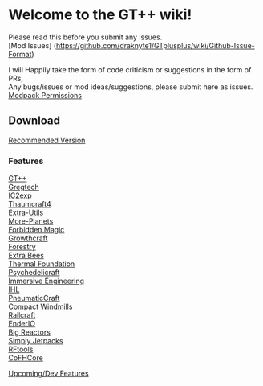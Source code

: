 # Welcome to the GT++ wiki!  
   
Please read this before you submit any issues.  
[Mod Issues] (https://github.com/draknyte1/GTplusplus/wiki/Github-Issue-Format)  
  
I will Happily take the form of code criticism or suggestions in the form of PRs,  
Any bugs/issues or mod ideas/suggestions, please submit here as issues.  
[Modpack Permissions](https://github.com/draknyte1/GTplusplus/issues/24#issuecomment-252458551)  
  
## Download   
[Recommended Version](https://github.com/draknyte1/GTplusplus/wiki/Downloads!#click-here-to-download)  
  
### Features  
[GT++](https://github.com/draknyte1/GTplusplus/wiki/Features#gt-1)  
[Gregtech](https://github.com/draknyte1/GTplusplus/wiki/Features#gregtech)  
[IC2exp](https://github.com/draknyte1/GTplusplus/wiki/Features#ic2)  
[Thaumcraft4](https://github.com/draknyte1/GTplusplus/wiki/Features#thaumcraft)  
[Extra-Utils](https://github.com/draknyte1/GTplusplus/wiki/Features#extra-utilities)  
[More-Planets](https://github.com/draknyte1/GTplusplus/wiki/Features#more-planets)  
[Forbidden Magic](https://github.com/draknyte1/GTplusplus/wiki/Features#forbidden-magic)  
[Growthcraft](https://github.com/draknyte1/GTplusplus/wiki/Features#growthcraft)  
[Forestry](https://github.com/draknyte1/GTplusplus/wiki/Features#forestry)  
[Extra Bees](https://github.com/draknyte1/GTplusplus/wiki/Features#extra-bees)  
[Thermal Foundation](https://github.com/draknyte1/GTplusplus/wiki/Features#thermal-foundation)  
[Psychedelicraft](https://github.com/draknyte1/GTplusplus/wiki/Features#psychedelicraft)  
[Immersive Engineering](https://github.com/draknyte1/GTplusplus/wiki/Features#immersive-engineering)  
[IHL](https://github.com/draknyte1/GTplusplus/wiki/Features#ihl)  
[PneumaticCraft](https://github.com/draknyte1/GTplusplus/wiki/Features#pneumaticcraft)  
[Compact Windmills](https://github.com/draknyte1/GTplusplus/wiki/Features#compact-windmills)  
[Railcraft](https://github.com/draknyte1/GTplusplus/wiki/Features#railcraft)  
[EnderIO](https://github.com/draknyte1/GTplusplus/wiki/Features#enderio)  
[Big Reactors](https://github.com/draknyte1/GTplusplus/wiki/Features#big-reactors)  
[Simply Jetpacks](https://github.com/draknyte1/GTplusplus/wiki/Features#simply-jetpacks)  
[RFtools](https://github.com/draknyte1/GTplusplus/wiki/Features#rftools)  
[CoFHCore](https://github.com/draknyte1/GTplusplus/wiki/Features#cofhcore)  

[Upcoming/Dev Features](https://github.com/draknyte1/GTplusplus/wiki/Features#upcoming-features-probably-in-dev-versions-if-you-want-to-test)  